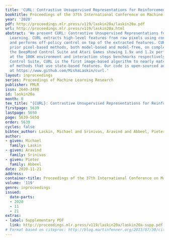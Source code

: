 ```yaml
---
title: 'CURL: Contrastive Unsupervised Representations for Reinforcement Learning'
booktitle: Proceedings of the 37th International Conference on Machine Learning
year: '2020'
pdf: http://proceedings.mlr.press/v119/laskin20a/laskin20a.pdf
url: http://proceedings.mlr.press/v119/laskin20a.html
abstract: 'We present CURL: Contrastive Unsupervised Representations for Reinforcement
  Learning. CURL extracts high-level features from raw pixels using contrastive learning
  and performs off-policy control on top of the extracted features. CURL outperforms
  prior pixel-based methods, both model-based and model-free, on complex tasks in
  the DeepMind Control Suite and Atari Games showing 1.9x and 1.2x performance gains
  at the 100K environment and interaction steps benchmarks respectively. On the DeepMind
  Control Suite, CURL is the first image-based algorithm to nearly match the sample-efficiency
  of methods that use state-based features. Our code is open-sourced and available
  at https://www.github.com/MishaLaskin/curl.'
layout: inproceedings
series: Proceedings of Machine Learning Research
publisher: PMLR
issn: 2640-3498
id: laskin20a
month: 0
tex_title: "{CURL}: Contrastive Unsupervised Representations for Reinforcement Learning"
firstpage: 5639
lastpage: 5650
page: 5639-5650
order: 5639
cycles: false
bibtex_author: Laskin, Michael and Srinivas, Aravind and Abbeel, Pieter
author:
- given: Michael
  family: Laskin
- given: Aravind
  family: Srinivas
- given: Pieter
  family: Abbeel
date: 2020-11-21
address: 
container-title: Proceedings of the 37th International Conference on Machine Learning
volume: '119'
genre: inproceedings
issued:
  date-parts:
  - 2020
  - 11
  - 21
extras:
- label: Supplementary PDF
  link: http://proceedings.mlr.press/v119/laskin20a/laskin20a-supp.pdf
# Format based on citeproc: http://blog.martinfenner.org/2013/07/30/citeproc-yaml-for-bibliographies/
---
```

